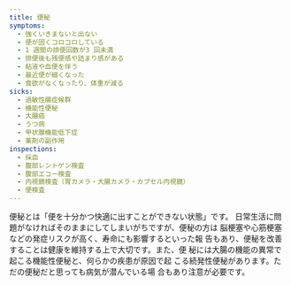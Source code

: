 ```yaml
---
title: 便秘
symptoms:
  - 強くいきまないと出ない
  - 便が固くコロコロしている
  - 1 週間の排便回数が3 回未満
  - 排便後も残便感や詰まり感がある
  - 粘液や血便を伴う
  - 最近便が細くなった
  - 食欲がなくなったり、体重が減る
sicks:
  - 過敏性腸症候群
  - 機能性便秘
  - 大腸癌
  - うつ病
  - 甲状腺機能低下症
  - 薬剤の副作用
inspections:
  - 採血
  - 腹部レントゲン検査
  - 腹部エコー検査
  - 内視鏡検査（胃カメラ・大腸カメラ・カプセル内視鏡）
  - 便検査
---
```


便秘とは「便を十分かつ快適に出すことができない状態」です。 日常生活に問題がなければそのままにしてしまいがちですが、便秘の方は 脳梗塞や心筋梗塞などの発症リスクが高く、寿命にも影響するといった報 告もあり、便秘を改善することは健康を維持する上で大切です。また、便 秘には大腸の機能の異常で起こる機能性便秘と、何らかの疾患が原因で起 こる続発性便秘があります。ただの便秘だと思っても病気が潜んでいる場 合もあり注意が必要です。
